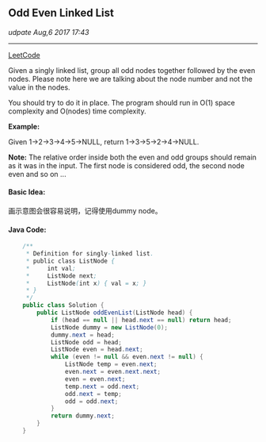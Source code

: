 ## Odd Even Linked List
_udpate Aug,6 2017 17:43_

---
[LeetCode](https://leetcode.com/problems/odd-even-linked-list/description/)

Given a singly linked list, group all odd nodes together followed by the even nodes. Please note here we are talking about the node number and not the value in the nodes.

You should try to do it in place. The program should run in O(1) space complexity and O(nodes) time complexity.

**Example:**

Given 1->2->3->4->5->NULL,
return 1->3->5->2->4->NULL.

**Note:**
The relative order inside both the even and odd groups should remain as it was in the input. 
The first node is considered odd, the second node even and so on ...

#### Basic Idea:
画示意图会很容易说明，记得使用dummy node。

#### Java Code:
```java
    /**
     * Definition for singly-linked list.
     * public class ListNode {
     *     int val;
     *     ListNode next;
     *     ListNode(int x) { val = x; }
     * }
     */
    public class Solution {
        public ListNode oddEvenList(ListNode head) {
            if (head == null || head.next == null) return head;
            ListNode dummy = new ListNode(0);
            dummy.next = head;
            ListNode odd = head;
            ListNode even = head.next;
            while (even != null && even.next != null) {
                ListNode temp = even.next;
                even.next = even.next.next;
                even = even.next;
                temp.next = odd.next;
                odd.next = temp;
                odd = odd.next;
            }
            return dummy.next;
        }
    }
```